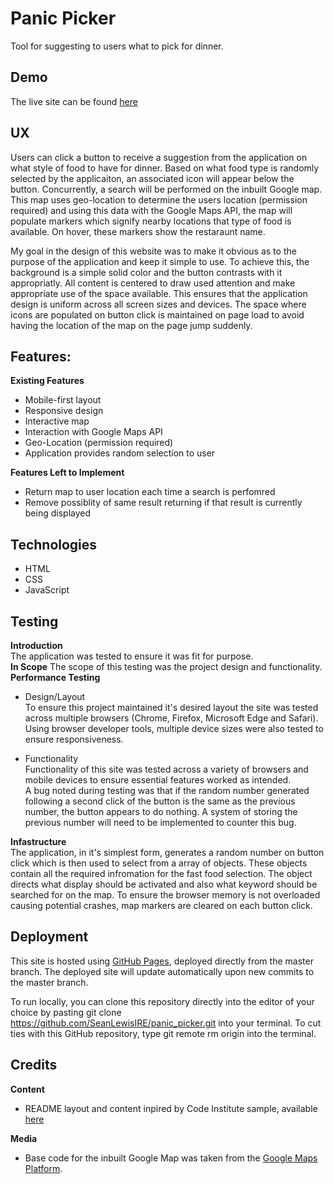 
# Panic Picker
Tool for suggesting to users what to pick for dinner.

## Demo
The live site can be found [here](https://seanlewisire.github.io/panic_picker/)

## UX
Users can click a button to receive a suggestion from the application on what style of food to have for dinner.
Based on what food type is randomly selected by the applicaiton, an associated icon will appear below the button. Concurrently, a search will be performed on the inbuilt Google map. This map uses geo-location to determine the users location (permission required) and using this data with the Google Maps API, the map will populate markers which signify nearby locations that type of food is available. On hover, these markers show the restaraunt name.

My goal in the design of this website was to make it obvious as to the purpose of the application and keep it simple to use. To achieve this, the background is a simple solid color and the button contrasts with it appropriatly. 
All content is centered to draw used attention and make appropriate use of the space available. This ensures that the application design is uniform across all screen sizes and devices. 
The space where icons are populated on button click is maintained on page load to avoid having the location of the map on the page jump suddenly. 

## Features:

**Existing Features** 

  * Mobile-first layout
  * Responsive design
  * Interactive map
  * Interaction with Google Maps API
  * Geo-Location (permission required)
  * Application provides random selection to user

**Features Left to Implement**

  * Return map to user location each time a search is perfomred
  * Remove possiblity of same result returning if that result is currently being displayed

## Technologies
* HTML
* CSS
* JavaScript

## Testing

**Introduction**\
The application was tested to ensure it was fit for purpose.\
**In Scope**
The scope of this testing was the project design and functionality.\
**Performance Testing**
* Design/Layout\
To ensure this project maintained it's desired layout the site was tested across multiple browsers (Chrome, Firefox, Microsoft Edge and Safari). 
Using browser developer tools, multiple device sizes were also tested to ensure responsiveness.

* Functionality\
Functionality of this site was tested across a variety of browsers and mobile devices to ensure essential features worked as intended.\
A bug noted during testing was that if the random number generated following a second click of the button is the same as the previous number, the button appears to do nothing. A system of storing the previous number will need to be implemented to counter this bug. 

**Infastructure**\
The application, in it's simplest form, generates a random number on button click which is then used to select from a array of objects. These objects contain all the required infromation for the fast food selection. The object directs what display should be activated and also what keyword should be searched for on the map. 
To ensure the browser memory is not overloaded causing potential crashes, map markers are cleared on each button click.

## Deployment

This site is hosted using [GitHub Pages](https://pages.github.com/), deployed directly from the master branch. The deployed site will update automatically upon new commits to the master branch.

To run locally, you can clone this repository directly into the editor of your choice by pasting git clone https://github.com/SeanLewisIRE/panic_picker.git  into your terminal. 
To cut ties with this GitHub repository, type git remote rm origin into the terminal.

## Credits

**Content**
* README layout and content inpired by Code Institute sample, available [here](https://github.com/Code-Institute-Solutions/StudentExampleProjectGradeFive)

**Media**
* Base code for the inbuilt Google Map was taken from the [Google Maps Platform](https://developers.google.com/maps). 